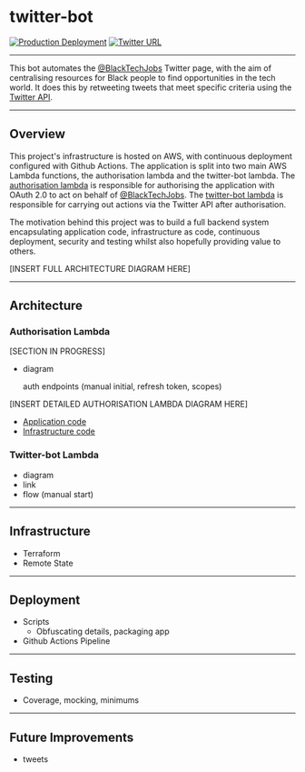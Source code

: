 # twitter-bot

[![Production Deployment][circleci-badge]][production-deployment] [![Twitter URL][twitter-badge]][twitter-profile]

---

This bot automates the [@BlackTechJobs][twitter-profile] Twitter page, with the aim of centralising resources for Black people to find opportunities in the tech world. It does this by retweeting tweets that meet specific criteria using the [Twitter API][twitter-api].

---

## Overview

This project's infrastructure is hosted on AWS, with continuous deployment configured with Github Actions. The application is split into two main AWS Lambda functions, the authorisation lambda and the twitter-bot lambda. The [authorisation lambda](#authorisation-lambda) is responsible for authorising the application with OAuth 2.0 to act on behalf of [@BlackTechJobs][twitter-profile]. The [twitter-bot lambda](#twitter-bot-lambda) is responsible for carrying out actions via the Twitter API after authorisation.

The motivation behind this project was to build a full backend system encapsulating application code, infrastructure as code, continuous deployment, security and testing whilst also hopefully providing value to others.

[INSERT FULL ARCHITECTURE DIAGRAM HERE]

---

## Architecture

### Authorisation Lambda

[SECTION IN PROGRESS]

- diagram

  auth endpoints (manual initial, refresh token, scopes)

[INSERT DETAILED AUTHORISATION LAMBDA DIAGRAM HERE]

- [Application code][auth-app-code]
- [Infrastructure code][auth-infra-code]

### Twitter-bot Lambda

- diagram
- link
- flow (manual start)

---

## Infrastructure

- Terraform
- Remote State

---

## Deployment

- Scripts
  - Obfuscating details, packaging app
- Github Actions Pipeline

---

## Testing

- Coverage, mocking, minimums

---

## Future Improvements

- tweets

[circleci-badge]: https://github.com/MugishaU/twitter-bot/actions/workflows/deploy.yml/badge.svg?branch=main
[production-deployment]: https://github.com/MugishaU/twitter-bot/actions/workflows/deploy.yml
[twitter-api]: https://developer.twitter.com/en/docs/twitter-api
[twitter-profile]: https://twitter.com/BlackTechJobs
[twitter-badge]: https://img.shields.io/twitter/url.svg?label=Follow%20%40BlackTechJobs&style=social&url=https%3A%2F%2Ftwitter.com%2FBlackTechJobs
[auth-app-code]: ./src/authorisation-lambda
[auth-infra-code]: ./terraform/modules/authorisation-lambda
[twitter-app-code]: ./src/twitter-bot-lambda
[twitter-infra-code]: ./terraform/modules/twitter-bot-lambda/
